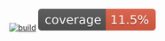 [![build](https://github.com/Adrianibarra97/ecommerce-practice-backend/actions/workflows/build.yml/badge.svg)](https://github.com/phm-unsam/backend-2024-grupo2/actions/workflows/build.yml) ![Coverage](./.github/badges/jacoco.svg)